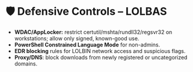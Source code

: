# 🛡️ Defensive Controls – LOLBAS
- **WDAC/AppLocker:** restrict certutil/mshta/rundll32/regsvr32 on workstations; allow only signed, known-good use.
- **PowerShell Constrained Language Mode** for non-admins.
- **EDR blocking** rules for LOLBIN network access and suspicious flags.
- **Proxy/DNS**: block downloads from newly registered or uncategorized domains.
